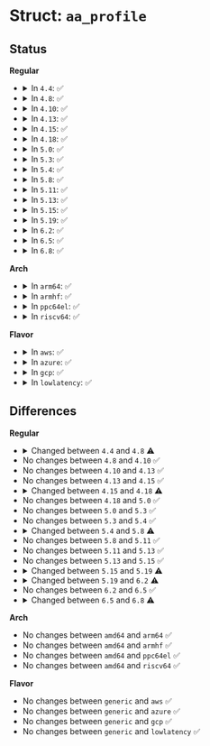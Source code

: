 # Struct: <code>aa_profile</code>

## Status
<b>Regular</b>
<ul>
<li>
<details>
<summary>In <code>4.4</code>: ✅</summary>

```c
struct aa_profile {
    struct aa_policy base;
    struct aa_profile *parent;
    struct aa_ns *ns;
    const char *rename;
    const char *attach;
    struct aa_dfa *xmatch;
    int xmatch_len;
    enum audit_mode audit;
    long int mode;
    u32 path_flags;
    const char *disconnected;
    int size;
    struct aa_policydb policy;
    struct aa_file_rules file;
    struct aa_caps caps;
    struct aa_net net;
    struct aa_rlimit rlimits;
    unsigned char *hash;
    char *dirname;
    struct dentry * dents[6];
    struct aa_label label;
};
```
</details>
</li>
<li>
<details>
<summary>In <code>4.8</code>: ✅</summary>

```c
struct aa_profile {
    struct aa_policy base;
    struct aa_profile *parent;
    struct aa_ns *ns;
    const char *rename;
    const char *attach;
    struct aa_dfa *xmatch;
    int xmatch_len;
    enum audit_mode audit;
    long int mode;
    u32 path_flags;
    const char *disconnected;
    int size;
    struct aa_policydb policy;
    struct aa_file_rules file;
    struct aa_caps caps;
    struct aa_net net;
    struct aa_rlimit rlimits;
    struct aa_loaddata *rawdata;
    unsigned char *hash;
    char *dirname;
    struct dentry * dents[9];
    struct rhashtable *data;
    struct aa_label label;
};
```
</details>
</li>
<li>
<details>
<summary>In <code>4.10</code>: ✅</summary>

```c
struct aa_profile {
    struct aa_policy base;
    struct aa_profile *parent;
    struct aa_ns *ns;
    const char *rename;
    const char *attach;
    struct aa_dfa *xmatch;
    int xmatch_len;
    enum audit_mode audit;
    long int mode;
    u32 path_flags;
    const char *disconnected;
    int size;
    struct aa_policydb policy;
    struct aa_file_rules file;
    struct aa_caps caps;
    struct aa_net net;
    struct aa_rlimit rlimits;
    struct aa_loaddata *rawdata;
    unsigned char *hash;
    char *dirname;
    struct dentry * dents[9];
    struct rhashtable *data;
    struct aa_label label;
};
```
</details>
</li>
<li>
<details>
<summary>In <code>4.13</code>: ✅</summary>

```c
struct aa_profile {
    struct aa_policy base;
    struct aa_profile *parent;
    struct aa_ns *ns;
    const char *rename;
    const char *attach;
    struct aa_dfa *xmatch;
    int xmatch_len;
    enum audit_mode audit;
    long int mode;
    u32 path_flags;
    const char *disconnected;
    int size;
    struct aa_policydb policy;
    struct aa_file_rules file;
    struct aa_caps caps;
    struct aa_net net;
    struct aa_rlimit rlimits;
    struct aa_loaddata *rawdata;
    unsigned char *hash;
    char *dirname;
    struct dentry * dents[9];
    struct rhashtable *data;
    struct aa_label label;
};
```
</details>
</li>
<li>
<details>
<summary>In <code>4.15</code>: ✅</summary>

```c
struct aa_profile {
    struct aa_policy base;
    struct aa_profile *parent;
    struct aa_ns *ns;
    const char *rename;
    const char *attach;
    struct aa_dfa *xmatch;
    int xmatch_len;
    enum audit_mode audit;
    long int mode;
    u32 path_flags;
    const char *disconnected;
    int size;
    struct aa_policydb policy;
    struct aa_file_rules file;
    struct aa_caps caps;
    struct aa_net net;
    struct aa_rlimit rlimits;
    struct aa_loaddata *rawdata;
    unsigned char *hash;
    char *dirname;
    struct dentry * dents[9];
    struct rhashtable *data;
    struct aa_label label;
};
```
</details>
</li>
<li>
<details>
<summary>In <code>4.18</code>: ✅</summary>

```c
struct aa_profile {
    struct aa_policy base;
    struct aa_profile *parent;
    struct aa_ns *ns;
    const char *rename;
    const char *attach;
    struct aa_dfa *xmatch;
    int xmatch_len;
    enum audit_mode audit;
    long int mode;
    u32 path_flags;
    const char *disconnected;
    int size;
    struct aa_policydb policy;
    struct aa_file_rules file;
    struct aa_caps caps;
    struct aa_net_compat *net_compat;
    int xattr_count;
    char **xattrs;
    struct aa_rlimit rlimits;
    struct aa_loaddata *rawdata;
    unsigned char *hash;
    char *dirname;
    struct dentry * dents[9];
    struct rhashtable *data;
    struct aa_label label;
};
```
</details>
</li>
<li>
<details>
<summary>In <code>5.0</code>: ✅</summary>

```c
struct aa_profile {
    struct aa_policy base;
    struct aa_profile *parent;
    struct aa_ns *ns;
    const char *rename;
    const char *attach;
    struct aa_dfa *xmatch;
    int xmatch_len;
    enum audit_mode audit;
    long int mode;
    u32 path_flags;
    const char *disconnected;
    int size;
    struct aa_policydb policy;
    struct aa_file_rules file;
    struct aa_caps caps;
    struct aa_net_compat *net_compat;
    int xattr_count;
    char **xattrs;
    struct aa_rlimit rlimits;
    struct aa_loaddata *rawdata;
    unsigned char *hash;
    char *dirname;
    struct dentry * dents[9];
    struct rhashtable *data;
    struct aa_label label;
};
```
</details>
</li>
<li>
<details>
<summary>In <code>5.3</code>: ✅</summary>

```c
struct aa_profile {
    struct aa_policy base;
    struct aa_profile *parent;
    struct aa_ns *ns;
    const char *rename;
    const char *attach;
    struct aa_dfa *xmatch;
    int xmatch_len;
    enum audit_mode audit;
    long int mode;
    u32 path_flags;
    const char *disconnected;
    int size;
    struct aa_policydb policy;
    struct aa_file_rules file;
    struct aa_caps caps;
    struct aa_net_compat *net_compat;
    int xattr_count;
    char **xattrs;
    struct aa_rlimit rlimits;
    struct aa_loaddata *rawdata;
    unsigned char *hash;
    char *dirname;
    struct dentry * dents[9];
    struct rhashtable *data;
    struct aa_label label;
};
```
</details>
</li>
<li>
<details>
<summary>In <code>5.4</code>: ✅</summary>

```c
struct aa_profile {
    struct aa_policy base;
    struct aa_profile *parent;
    struct aa_ns *ns;
    const char *rename;
    const char *attach;
    struct aa_dfa *xmatch;
    int xmatch_len;
    enum audit_mode audit;
    long int mode;
    u32 path_flags;
    const char *disconnected;
    int size;
    struct aa_policydb policy;
    struct aa_file_rules file;
    struct aa_caps caps;
    struct aa_net_compat *net_compat;
    int xattr_count;
    char **xattrs;
    struct aa_rlimit rlimits;
    struct aa_loaddata *rawdata;
    unsigned char *hash;
    char *dirname;
    struct dentry * dents[9];
    struct rhashtable *data;
    struct aa_label label;
};
```
</details>
</li>
<li>
<details>
<summary>In <code>5.8</code>: ✅</summary>

```c
struct aa_profile {
    struct aa_policy base;
    struct aa_profile *parent;
    struct aa_ns *ns;
    const char *rename;
    const char *attach;
    struct aa_dfa *xmatch;
    int xmatch_len;
    enum audit_mode audit;
    long int mode;
    u32 path_flags;
    const char *disconnected;
    int size;
    struct aa_policydb policy;
    struct aa_file_rules file;
    struct aa_caps caps;
    struct aa_net_compat *net_compat;
    int xattr_count;
    char **xattrs;
    struct aa_rlimit rlimits;
    int secmark_count;
    struct aa_secmark *secmark;
    struct aa_loaddata *rawdata;
    unsigned char *hash;
    char *dirname;
    struct dentry * dents[9];
    struct rhashtable *data;
    struct aa_label label;
};
```
</details>
</li>
<li>
<details>
<summary>In <code>5.11</code>: ✅</summary>

```c
struct aa_profile {
    struct aa_policy base;
    struct aa_profile *parent;
    struct aa_ns *ns;
    const char *rename;
    const char *attach;
    struct aa_dfa *xmatch;
    int xmatch_len;
    enum audit_mode audit;
    long int mode;
    u32 path_flags;
    const char *disconnected;
    int size;
    struct aa_policydb policy;
    struct aa_file_rules file;
    struct aa_caps caps;
    struct aa_net_compat *net_compat;
    int xattr_count;
    char **xattrs;
    struct aa_rlimit rlimits;
    int secmark_count;
    struct aa_secmark *secmark;
    struct aa_loaddata *rawdata;
    unsigned char *hash;
    char *dirname;
    struct dentry * dents[9];
    struct rhashtable *data;
    struct aa_label label;
};
```
</details>
</li>
<li>
<details>
<summary>In <code>5.13</code>: ✅</summary>

```c
struct aa_profile {
    struct aa_policy base;
    struct aa_profile *parent;
    struct aa_ns *ns;
    const char *rename;
    const char *attach;
    struct aa_dfa *xmatch;
    int xmatch_len;
    enum audit_mode audit;
    long int mode;
    u32 path_flags;
    const char *disconnected;
    int size;
    struct aa_policydb policy;
    struct aa_file_rules file;
    struct aa_caps caps;
    struct aa_net_compat *net_compat;
    int xattr_count;
    char **xattrs;
    struct aa_rlimit rlimits;
    int secmark_count;
    struct aa_secmark *secmark;
    struct aa_loaddata *rawdata;
    unsigned char *hash;
    char *dirname;
    struct dentry * dents[9];
    struct rhashtable *data;
    struct aa_label label;
};
```
</details>
</li>
<li>
<details>
<summary>In <code>5.15</code>: ✅</summary>

```c
struct aa_profile {
    struct aa_policy base;
    struct aa_profile *parent;
    struct aa_ns *ns;
    const char *rename;
    const char *attach;
    struct aa_dfa *xmatch;
    int xmatch_len;
    enum audit_mode audit;
    long int mode;
    u32 path_flags;
    const char *disconnected;
    int size;
    struct aa_policydb policy;
    struct aa_file_rules file;
    struct aa_caps caps;
    struct aa_net_compat *net_compat;
    int xattr_count;
    char **xattrs;
    struct aa_rlimit rlimits;
    int secmark_count;
    struct aa_secmark *secmark;
    struct aa_loaddata *rawdata;
    unsigned char *hash;
    char *dirname;
    struct dentry * dents[9];
    struct rhashtable *data;
    struct aa_label label;
};
```
</details>
</li>
<li>
<details>
<summary>In <code>5.19</code>: ✅</summary>

```c
struct aa_profile {
    struct aa_policy base;
    struct aa_profile *parent;
    struct aa_ns *ns;
    const char *rename;
    enum audit_mode audit;
    long int mode;
    u32 path_flags;
    const char *disconnected;
    struct aa_attachment attach;
    struct list_head rules;
    struct aa_net_compat *net_compat;
    struct aa_loaddata *rawdata;
    unsigned char *hash;
    char *dirname;
    struct dentry * dents[9];
    struct rhashtable *data;
    struct aa_label label;
};
```
</details>
</li>
<li>
<details>
<summary>In <code>6.2</code>: ✅</summary>

```c
struct aa_profile {
    struct aa_policy base;
    struct aa_profile *parent;
    struct aa_ns *ns;
    const char *rename;
    enum audit_mode audit;
    long int mode;
    u32 path_flags;
    const char *disconnected;
    struct aa_attachment attach;
    struct list_head rules;
    struct aa_net_compat *net_compat;
    struct aa_audit_cache learning_cache;
    struct aa_loaddata *rawdata;
    unsigned char *hash;
    char *dirname;
    struct dentry * dents[10];
    struct rhashtable *data;
    struct aa_label label;
};
```
</details>
</li>
<li>
<details>
<summary>In <code>6.5</code>: ✅</summary>

```c
struct aa_profile {
    struct aa_policy base;
    struct aa_profile *parent;
    struct aa_ns *ns;
    const char *rename;
    enum audit_mode audit;
    long int mode;
    u32 path_flags;
    const char *disconnected;
    struct aa_attachment attach;
    struct list_head rules;
    struct aa_net_compat *net_compat;
    struct aa_audit_cache learning_cache;
    struct aa_loaddata *rawdata;
    unsigned char *hash;
    char *dirname;
    struct dentry * dents[10];
    struct rhashtable *data;
    struct aa_label label;
};
```
</details>
</li>
<li>
<details>
<summary>In <code>6.8</code>: ✅</summary>

```c
struct aa_profile {
    struct aa_policy base;
    struct aa_profile *parent;
    struct aa_ns *ns;
    const char *rename;
    enum audit_mode audit;
    long int mode;
    u32 path_flags;
    int signal;
    const char *disconnected;
    struct aa_attachment attach;
    struct list_head rules;
    struct aa_net_compat *net_compat;
    struct aa_audit_cache learning_cache;
    struct aa_loaddata *rawdata;
    unsigned char *hash;
    char *dirname;
    struct dentry * dents[10];
    struct rhashtable *data;
    struct aa_label label;
};
```
</details>
</li>
</ul>
<b>Arch</b>
<ul>
<li>
<details>
<summary>In <code>arm64</code>: ✅</summary>

```c
struct aa_profile {
    struct aa_policy base;
    struct aa_profile *parent;
    struct aa_ns *ns;
    const char *rename;
    const char *attach;
    struct aa_dfa *xmatch;
    int xmatch_len;
    enum audit_mode audit;
    long int mode;
    u32 path_flags;
    const char *disconnected;
    int size;
    struct aa_policydb policy;
    struct aa_file_rules file;
    struct aa_caps caps;
    struct aa_net_compat *net_compat;
    int xattr_count;
    char **xattrs;
    struct aa_rlimit rlimits;
    struct aa_loaddata *rawdata;
    unsigned char *hash;
    char *dirname;
    struct dentry * dents[9];
    struct rhashtable *data;
    struct aa_label label;
};
```
</details>
</li>
<li>
<details>
<summary>In <code>armhf</code>: ✅</summary>

```c
struct aa_profile {
    struct aa_policy base;
    struct aa_profile *parent;
    struct aa_ns *ns;
    const char *rename;
    const char *attach;
    struct aa_dfa *xmatch;
    int xmatch_len;
    enum audit_mode audit;
    long int mode;
    u32 path_flags;
    const char *disconnected;
    int size;
    struct aa_policydb policy;
    struct aa_file_rules file;
    struct aa_caps caps;
    struct aa_net_compat *net_compat;
    int xattr_count;
    char **xattrs;
    struct aa_rlimit rlimits;
    struct aa_loaddata *rawdata;
    unsigned char *hash;
    char *dirname;
    struct dentry * dents[9];
    struct rhashtable *data;
    struct aa_label label;
};
```
</details>
</li>
<li>
<details>
<summary>In <code>ppc64el</code>: ✅</summary>

```c
struct aa_profile {
    struct aa_policy base;
    struct aa_profile *parent;
    struct aa_ns *ns;
    const char *rename;
    const char *attach;
    struct aa_dfa *xmatch;
    int xmatch_len;
    enum audit_mode audit;
    long int mode;
    u32 path_flags;
    const char *disconnected;
    int size;
    struct aa_policydb policy;
    struct aa_file_rules file;
    struct aa_caps caps;
    struct aa_net_compat *net_compat;
    int xattr_count;
    char **xattrs;
    struct aa_rlimit rlimits;
    struct aa_loaddata *rawdata;
    unsigned char *hash;
    char *dirname;
    struct dentry * dents[9];
    struct rhashtable *data;
    struct aa_label label;
};
```
</details>
</li>
<li>
<details>
<summary>In <code>riscv64</code>: ✅</summary>

```c
struct aa_profile {
    struct aa_policy base;
    struct aa_profile *parent;
    struct aa_ns *ns;
    const char *rename;
    const char *attach;
    struct aa_dfa *xmatch;
    int xmatch_len;
    enum audit_mode audit;
    long int mode;
    u32 path_flags;
    const char *disconnected;
    int size;
    struct aa_policydb policy;
    struct aa_file_rules file;
    struct aa_caps caps;
    struct aa_net_compat *net_compat;
    int xattr_count;
    char **xattrs;
    struct aa_rlimit rlimits;
    struct aa_loaddata *rawdata;
    unsigned char *hash;
    char *dirname;
    struct dentry * dents[9];
    struct rhashtable *data;
    struct aa_label label;
};
```
</details>
</li>
</ul>
<b>Flavor</b>
<ul>
<li>
<details>
<summary>In <code>aws</code>: ✅</summary>

```c
struct aa_profile {
    struct aa_policy base;
    struct aa_profile *parent;
    struct aa_ns *ns;
    const char *rename;
    const char *attach;
    struct aa_dfa *xmatch;
    int xmatch_len;
    enum audit_mode audit;
    long int mode;
    u32 path_flags;
    const char *disconnected;
    int size;
    struct aa_policydb policy;
    struct aa_file_rules file;
    struct aa_caps caps;
    struct aa_net_compat *net_compat;
    int xattr_count;
    char **xattrs;
    struct aa_rlimit rlimits;
    struct aa_loaddata *rawdata;
    unsigned char *hash;
    char *dirname;
    struct dentry * dents[9];
    struct rhashtable *data;
    struct aa_label label;
};
```
</details>
</li>
<li>
<details>
<summary>In <code>azure</code>: ✅</summary>

```c
struct aa_profile {
    struct aa_policy base;
    struct aa_profile *parent;
    struct aa_ns *ns;
    const char *rename;
    const char *attach;
    struct aa_dfa *xmatch;
    int xmatch_len;
    enum audit_mode audit;
    long int mode;
    u32 path_flags;
    const char *disconnected;
    int size;
    struct aa_policydb policy;
    struct aa_file_rules file;
    struct aa_caps caps;
    struct aa_net_compat *net_compat;
    int xattr_count;
    char **xattrs;
    struct aa_rlimit rlimits;
    struct aa_loaddata *rawdata;
    unsigned char *hash;
    char *dirname;
    struct dentry * dents[9];
    struct rhashtable *data;
    struct aa_label label;
};
```
</details>
</li>
<li>
<details>
<summary>In <code>gcp</code>: ✅</summary>

```c
struct aa_profile {
    struct aa_policy base;
    struct aa_profile *parent;
    struct aa_ns *ns;
    const char *rename;
    const char *attach;
    struct aa_dfa *xmatch;
    int xmatch_len;
    enum audit_mode audit;
    long int mode;
    u32 path_flags;
    const char *disconnected;
    int size;
    struct aa_policydb policy;
    struct aa_file_rules file;
    struct aa_caps caps;
    struct aa_net_compat *net_compat;
    int xattr_count;
    char **xattrs;
    struct aa_rlimit rlimits;
    struct aa_loaddata *rawdata;
    unsigned char *hash;
    char *dirname;
    struct dentry * dents[9];
    struct rhashtable *data;
    struct aa_label label;
};
```
</details>
</li>
<li>
<details>
<summary>In <code>lowlatency</code>: ✅</summary>

```c
struct aa_profile {
    struct aa_policy base;
    struct aa_profile *parent;
    struct aa_ns *ns;
    const char *rename;
    const char *attach;
    struct aa_dfa *xmatch;
    int xmatch_len;
    enum audit_mode audit;
    long int mode;
    u32 path_flags;
    const char *disconnected;
    int size;
    struct aa_policydb policy;
    struct aa_file_rules file;
    struct aa_caps caps;
    struct aa_net_compat *net_compat;
    int xattr_count;
    char **xattrs;
    struct aa_rlimit rlimits;
    struct aa_loaddata *rawdata;
    unsigned char *hash;
    char *dirname;
    struct dentry * dents[9];
    struct rhashtable *data;
    struct aa_label label;
};
```
</details>
</li>
</ul>

## Differences
<b>Regular</b>
<ul>
<li>
<details>
<summary>Changed between <code>4.4</code> and <code>4.8</code> ⚠️</summary>
<ul>
<li>
<b>Field added. </b>
<code>struct aa_loaddata *rawdata</code>
</li>
<li>
<b>Field added. </b>
<code>struct rhashtable *data</code>
</li>
<li>
<b>Field type changed. </b>
<code>struct dentry * dents[6]</code> ➡️ <code>struct dentry * dents[9]</code>
</li>
</ul>
</details>
</li>
<li>
No changes between <code>4.8</code> and <code>4.10</code> ✅
</li>
<li>
No changes between <code>4.10</code> and <code>4.13</code> ✅
</li>
<li>
No changes between <code>4.13</code> and <code>4.15</code> ✅
</li>
<li>
<details>
<summary>Changed between <code>4.15</code> and <code>4.18</code> ⚠️</summary>
<ul>
<li>
<b>Field added. </b>
<code>struct aa_net_compat *net_compat</code>
</li>
<li>
<b>Field added. </b>
<code>int xattr_count</code>
</li>
<li>
<b>Field added. </b>
<code>char **xattrs</code>
</li>
<li>
<b>Field removed. </b>
<code>struct aa_net net</code>
</li>
</ul>
</details>
</li>
<li>
No changes between <code>4.18</code> and <code>5.0</code> ✅
</li>
<li>
No changes between <code>5.0</code> and <code>5.3</code> ✅
</li>
<li>
No changes between <code>5.3</code> and <code>5.4</code> ✅
</li>
<li>
<details>
<summary>Changed between <code>5.4</code> and <code>5.8</code> ⚠️</summary>
<ul>
<li>
<b>Field added. </b>
<code>int secmark_count</code>
</li>
<li>
<b>Field added. </b>
<code>struct aa_secmark *secmark</code>
</li>
</ul>
</details>
</li>
<li>
No changes between <code>5.8</code> and <code>5.11</code> ✅
</li>
<li>
No changes between <code>5.11</code> and <code>5.13</code> ✅
</li>
<li>
No changes between <code>5.13</code> and <code>5.15</code> ✅
</li>
<li>
<details>
<summary>Changed between <code>5.15</code> and <code>5.19</code> ⚠️</summary>
<ul>
<li>
<b>Field added. </b>
<code>struct list_head rules</code>
</li>
<li>
<b>Field removed. </b>
<code>struct aa_dfa *xmatch</code>
</li>
<li>
<b>Field removed. </b>
<code>int xmatch_len</code>
</li>
<li>
<b>Field removed. </b>
<code>int size</code>
</li>
<li>
<b>Field removed. </b>
<code>struct aa_policydb policy</code>
</li>
<li>
<b>Field removed. </b>
<code>struct aa_file_rules file</code>
</li>
<li>
<b>Field removed. </b>
<code>struct aa_caps caps</code>
</li>
<li>
<b>Field removed. </b>
<code>int xattr_count</code>
</li>
<li>
<b>Field removed. </b>
<code>char **xattrs</code>
</li>
<li>
<b>Field removed. </b>
<code>struct aa_rlimit rlimits</code>
</li>
<li>
<b>Field removed. </b>
<code>int secmark_count</code>
</li>
<li>
<b>Field removed. </b>
<code>struct aa_secmark *secmark</code>
</li>
<li>
<b>Field type changed. </b>
<code>const char *attach</code> ➡️ <code>struct aa_attachment attach</code>
</li>
</ul>
</details>
</li>
<li>
<details>
<summary>Changed between <code>5.19</code> and <code>6.2</code> ⚠️</summary>
<ul>
<li>
<b>Field added. </b>
<code>struct aa_audit_cache learning_cache</code>
</li>
<li>
<b>Field type changed. </b>
<code>struct dentry * dents[9]</code> ➡️ <code>struct dentry * dents[10]</code>
</li>
</ul>
</details>
</li>
<li>
No changes between <code>6.2</code> and <code>6.5</code> ✅
</li>
<li>
<details>
<summary>Changed between <code>6.5</code> and <code>6.8</code> ⚠️</summary>
<ul>
<li>
<b>Field added. </b>
<code>int signal</code>
</li>
</ul>
</details>
</li>
</ul>
<b>Arch</b>
<ul>
<li>
No changes between <code>amd64</code> and <code>arm64</code> ✅
</li>
<li>
No changes between <code>amd64</code> and <code>armhf</code> ✅
</li>
<li>
No changes between <code>amd64</code> and <code>ppc64el</code> ✅
</li>
<li>
No changes between <code>amd64</code> and <code>riscv64</code> ✅
</li>
</ul>
<b>Flavor</b>
<ul>
<li>
No changes between <code>generic</code> and <code>aws</code> ✅
</li>
<li>
No changes between <code>generic</code> and <code>azure</code> ✅
</li>
<li>
No changes between <code>generic</code> and <code>gcp</code> ✅
</li>
<li>
No changes between <code>generic</code> and <code>lowlatency</code> ✅
</li>
</ul>
